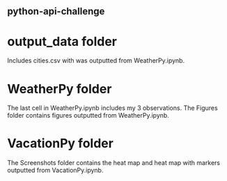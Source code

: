 ## python-api-challenge

# output_data folder
Includes cities.csv with was outputted from WeatherPy.ipynb.

# WeatherPy folder
The last cell in WeatherPy.ipynb includes my 3 observations.
The Figures folder contains figures outputted from WeatherPy.ipynb.

# VacationPy folder
The Screenshots folder contains the heat map and heat map with markers outputted from VacationPy.ipynb.
